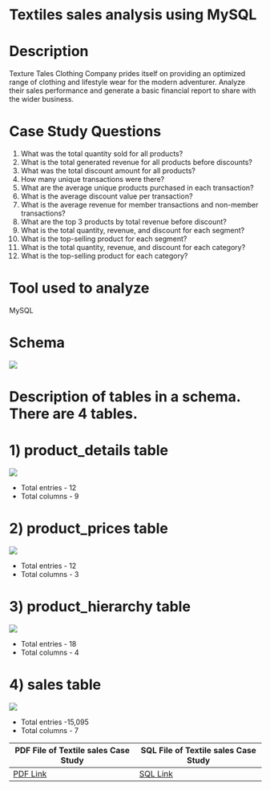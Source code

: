# Textiles sales analysis using MySQL
# Description
Texture Tales Clothing Company prides itself on providing an optimized range of clothing and lifestyle wear for the modern adventurer. Analyze their sales performance and generate a basic financial report to share with the wider business.
# Case Study Questions
1) What was the total quantity sold for all products?
2) What is the total generated revenue for all products before discounts?
3) What was the total discount amount for all products?
4) How many unique transactions were there?
5) What are the average unique products purchased in each transaction?
6) What is the average discount value per transaction?
7) What is the average revenue for member transactions and non-member transactions?
8) What are the top 3 products by total revenue before discount?
9) What is the total quantity, revenue, and discount for each segment?
10) What is the top-selling product for each segment?
11) What is the total quantity, revenue, and discount for each category?
12) What is the top-selling product for each category?

# Tool used to analyze 
MySQL
# Schema
<img src = "https://github.com/shubhammeshram01/Textiles-sales-analysis-using-MySQL/blob/main/Schema%20Textile.png">

# Description of tables in a schema. There are 4 tables.

# 1) product_details table
<img src = "https://github.com/shubhammeshram01/Textiles-sales-analysis-using-MySQL/blob/main/product%20details.png">
   
* Total entries - 12
* Total columns - 9

# 2) product_prices table
<img src = "https://github.com/shubhammeshram01/Textiles-sales-analysis-using-MySQL/blob/main/product_prices.png">

* Total entries - 12
* Total columns - 3
   
# 3) product_hierarchy table
<img src = "https://github.com/shubhammeshram01/Textiles-sales-analysis-using-MySQL/blob/main/product_hierarchy.png">

* Total entries - 18
* Total columns - 4
   
# 4) sales table
<img src = "https://github.com/shubhammeshram01/Textiles-sales-analysis-using-MySQL/blob/main/sales.png">

* Total entries -15,095
* Total columns - 7

| PDF File of Textile sales Case Study | SQL File of Textile sales Case Study |
|-|-|
|[PDF Link](https://github.com/shubhammeshram01/Textiles-sales-analysis-using-MySQL/blob/main/textile%20sales.pdf](https://drive.google.com/file/d/1lQHk6Pe15irEygpE-NLppzFxfQVdA20r/view?usp=sharing)https://drive.google.com/file/d/1lQHk6Pe15irEygpE-NLppzFxfQVdA20r/view?usp=sharing) | [SQL Link]() |



